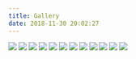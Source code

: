 ```yaml
---
title: Gallery
date: 2018-11-30 20:02:27
---
```


![](/images/1.jpg)
![](/images/2.jpg)
![](/images/3.jpg)
![](/images/4.jpg)
![](/images/5.jpg)
![](/images/6.jpg)
![](/images/7.jpg)
![](/images/8.jpg)
![](/images/14.png)
![](/images/15.png)
![](/images/16.png)
![](/images/17.png)
